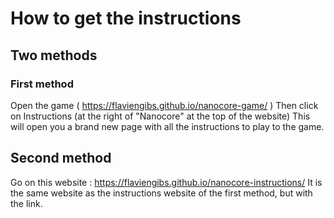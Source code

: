 # How to get the instructions
## Two methods
### First method
Open the game ( https://flaviengibs.github.io/nanocore-game/ )
Then click on Instructions (at the right of "Nanocore" at the top of the website)
This will open you a brand new page with all the instructions to play to the game. 

## Second method
Go on this website : https://flaviengibs.github.io/nanocore-instructions/
It is the same website as the instructions website of the first method, but with the link.
